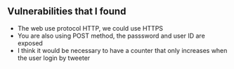 ## Vulnerabilities that I found

- The web use protocol HTTP, we could use HTTPS 
- You are also using POST method, the passsword and user ID are exposed
- I think it would be necessary to have a counter that only increases when the user login by tweeter
